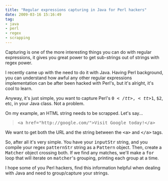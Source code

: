 ```yaml
---
title: "Regular expressions capturing in Java for Perl hackers"
date: 2009-03-16 15:16:49
tag:
- java
- perl
- regex
- scrapping
---
```

Capturing is one of the more interesting things you can do with regular expressions, it gives you great power to get sub-strings out of strings with regex power.

I recently came up with the need to do it with Java. Having Perl background, you can understand how awful any other regular expressions implementation can be after been hacked with Perl's, but it's alright, it's cool to learn.

Anyway, it's just simple, you want to capture Perl's <tt>$0</tt>, <tt>$1</tt>, <tt>$2</tt>, etc, in your Java class. Not a problem.

On my example, an HTML string needs to be scrapped. Let's say...
<blockquote><tt>&lt;a href="http://google.com/"&gt;Visit Google today!&lt;/a&gt;</tt></blockquote>
We want to get both the URL and the string between the <tt>&lt;a&gt;</tt> and <tt>&lt;/a&gt;</tt> tags.

<script src="http://gist.github.com/80065.js" type="text/javascript"></script>

So, after all it's very simple. You have your <tt>inputStr</tt> string, and you compile your regex <tt>patternStr</tt> string as a <tt>Pattern</tt> object. Then, create a <tt>Matcher</tt> object crossing both. If we find any matches, we'll make a <tt>for</tt> loop that will iterate on <tt>matcher</tt>'s grouping, printing each group at a time.

I hope some of you Perl hackers, find this information helpful when dealing with Java and need to group/capture your strings.